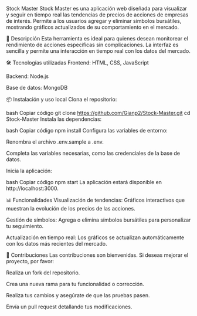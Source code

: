 Stock Master
Stock Master es una aplicación web diseñada para visualizar y seguir en tiempo real las tendencias de precios de acciones de empresas de interés. Permite a los usuarios agregar y eliminar símbolos bursátiles, mostrando gráficos actualizados de su comportamiento en el mercado.

🚀 Descripción
Esta herramienta es ideal para quienes desean monitorear el rendimiento de acciones específicas sin complicaciones. La interfaz es sencilla y permite una interacción en tiempo real con los datos del mercado.

🛠️ Tecnologías utilizadas
Frontend: HTML, CSS, JavaScript

Backend: Node.js

Base de datos: MongoDB

📦 Instalación y uso local
Clona el repositorio:

bash
Copiar código
git clone https://github.com/Gianp2/Stock-Master.git
cd Stock-Master
Instala las dependencias:

bash
Copiar código
npm install
Configura las variables de entorno:

Renombra el archivo .env.sample a .env.

Completa las variables necesarias, como las credenciales de la base de datos.

Inicia la aplicación:

bash
Copiar código
npm start
La aplicación estará disponible en http://localhost:3000.

📊 Funcionalidades
Visualización de tendencias: Gráficos interactivos que muestran la evolución de los precios de las acciones.

Gestión de símbolos: Agrega o elimina símbolos bursátiles para personalizar tu seguimiento.

Actualización en tiempo real: Los gráficos se actualizan automáticamente con los datos más recientes del mercado.

🤝 Contribuciones
Las contribuciones son bienvenidas. Si deseas mejorar el proyecto, por favor:

Realiza un fork del repositorio.

Crea una nueva rama para tu funcionalidad o corrección.

Realiza tus cambios y asegúrate de que las pruebas pasen.

Envía un pull request detallando tus modificaciones.
